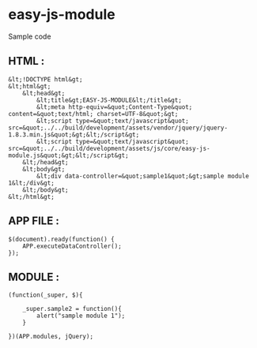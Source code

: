 easy-js-module
==============

Sample code

HTML :
--------------
	&lt;!DOCTYPE html&gt;
	&lt;html&gt;
		&lt;head&gt;
			&lt;title&gt;EASY-JS-MODULE&lt;/title&gt;
			&lt;meta http-equiv=&quot;Content-Type&quot; content=&quot;text/html; charset=UTF-8&quot;&gt;
			&lt;script type=&quot;text/javascript&quot; src=&quot;../../build/development/assets/vendor/jquery/jquery-1.8.3.min.js&quot;&gt;&lt;/script&gt;
			&lt;script type=&quot;text/javascript&quot; src=&quot;../../build/development/assets/js/core/easy-js-module.js&quot;&gt;&lt;/script&gt;
		&lt;/head&gt;
		&lt;body&gt;
			&lt;div data-controller=&quot;sample1&quot;&gt;sample module 1&lt;/div&gt;
		&lt;/body&gt;
	&lt;/html&gt;

APP FILE :
--------------
	$(document).ready(function() {
		APP.executeDataController();
	});

MODULE : 
--------------

	(function(_super, $){

		_super.sample2 = function(){
			alert("sample module 1");
		}

	})(APP.modules, jQuery);